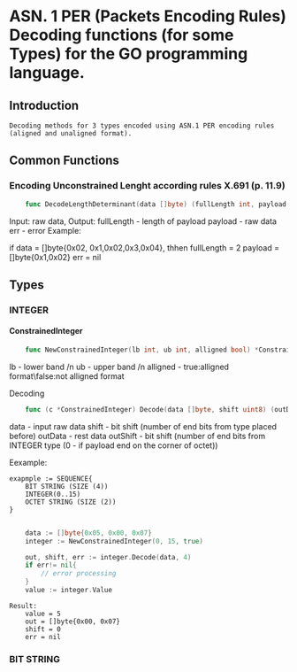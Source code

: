 # ASN. 1 PER (Packets Encoding Rules) Decoding functions (for some Types) for the GO programming language.

## Introduction

    Decoding methods for 3 types encoded using ASN.1 PER encoding rules (aligned and unaligned format).

## Common Functions    

### Encoding Unconstrained Lenght according rules X.691 (p. 11.9)

```go
    func DecodeLengthDeterminant(data []byte) (fullLength int, payload []byte, err error)
```
Input: raw data,
Output:
    fullLength - length of payload
    payload - raw data
    err - error
Example:

   if data = []byte{0x02, 0x1,0x02,0x3,0x04}, 
   thhen
   fullLength = 2
   payload = []byte{0x1,0x02}
   err = nil

## Types

### INTEGER

#### ConstrainedInteger

```go
    func NewConstrainedInteger(lb int, ub int, alligned bool) *ConstrainedInteger
```
lb - lower band /n
ub - upper band /n
alligned - true:alligned format\false:not alligned format 

Decoding 

```go
    func (c *ConstrainedInteger) Decode(data []byte, shift uint8) (outData []byte, outShift uint8, err error)
```

data - input raw data
shift - bit shift (number of end bits from type placed before)
outData - rest data 
outShift - bit shift (number of end bits from INTEGER type (0 - if payload end on the corner of octet))

Eexample:

```
exapmple := SEQUENCE{
    BIT STRING (SIZE (4))
    INTEGER(0..15)
    OCTET STRING (SIZE (2))
}
```

```go

    data := []byte{0x05, 0x00, 0x07}
    integer := NewConstrainedInteger(0, 15, true)

    out, shift, err := integer.Decode(data, 4)
    if err!= nil{
        // error processing
    }
    value := integer.Value
```
```
Result:
    value = 5
    out = []byte{0x00, 0x07}
    shift = 0
    err = nil
```

### BIT STRING